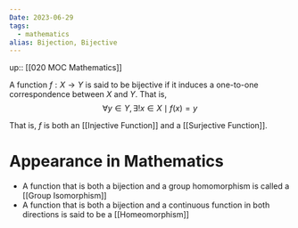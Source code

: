 ```yaml
---
Date: 2023-06-29
tags:
  - mathematics
alias: Bijection, Bijective
---
```

up:: [[020 MOC Mathematics]]

A function $f: X \to Y$ is said to be bijective if it induces a one-to-one correspondence between $X$ and $Y$. That is,
$$
\forall y \in Y, \exists! x \in X \mid f(x) = y
$$

That is, $f$ is both an [[Injective Function]] and a [[Surjective Function]].

# Appearance in Mathematics
- A function that is both a bijection and a group homomorphism is called a [[Group Isomorphism]]
- A function that is both a bijection and a continuous function in both directions is said to be a [[Homeomorphism]]